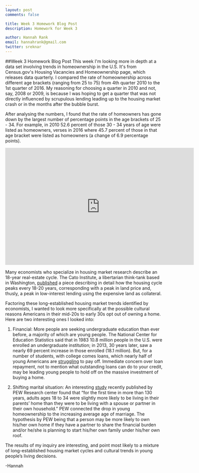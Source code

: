 ```yaml
---
layout: post
comments: false

title: Week 3 Homework Blog Post
description: Homework for Week 3

author: Hannah Rank
email: hannahrank@gmail.com
twitter: sreknar
---
```


##Week 3 Homework Blog Post
This week I'm looking more in depth at a data set involving trends in homeownership in the U.S.
It's from Census.gov's Housing Vacancies and Homeownership page, which releases data quarterly. I compared the rate of homeownership across different age brackets (ranging from 25 to 75) from 4th quarter 2010 to the 1st quarter of 2016. My reasoning for choosing a quarter in 2010 and not, say, 2008 or 2009, is because I was hoping to get a quarter that was not directly influenced by scrupulous lending leading up to the housing market crash or in the months after the bubble burst. 

After analysing the numbers, I found that the rate of homeowners has gone down by the largest number of percentage points in the age brackets of 25 - 34. For example, in 2010 52.6 percent of those 30 - 34 years of age were listed as homeowners, verses in 2016 where 45.7 percent of those in that age bracket were listed as homeowners (a change of 6.9 percentage points). 

<iframe width="600" height="371" seamless frameborder="0" scrolling="no" src="https://docs.google.com/a/u.northwestern.edu/spreadsheets/d/1VhO4XP0zdAi0AOk7B13hsZ8rIojsIxMMzkzkqhGVYoI/pubchart?oid=476115155&amp;format=image"></iframe>

Many economists who specialize in housing market research describe an 18-year real-estate cycle. The Cato Institute, a libertarian think-tank based in Washington, <a href="http://www.cato.org/publications/commentary/great-18year-real-estate-cycle" target="_blank">published</a> a piece describing in detail how the housing cycle peaks every 18-20 years, corresponding with a peak in land price and, thusly, a peak in low-interest lending using the expensive land as collateral. 

Factoring these long-established housing market trends identified by economists, I wanted to look more specifically at the possible cultural reasons Americans in their mid-20s to early 30s opt out of owning a home. Here are two interesting ones I looked into:

1) Financial: More people are seeking undergraduate education than ever before, a majority of which are young people. The National Center for Education Statistics said that in 1983 10.8 million people in the U.S. were enrolled an undergraduate institution; in 2013, 30 years later, saw a nearly 69 percent increase in those enrolled (18.1 million). But, for a number of students, with college comes loans, which nearly half of young Americans are <a href="http://www.wsj.com/articles/more-than-40-of-student-borrowers-arent-making-payments-1459971348" target="_blank">struggling</a> to pay off. Immediate concern over loan repayment, not to mention what outstanding loans can do to your credit, may be leading young people to hold off on the massive investment of buying a home.

2) Shifting marital situation: An interesting <a href="http://www.pewsocialtrends.org/2016/05/24/for-first-time-in-modern-era-living-with-parents-edges-out-other-living-arrangements-for-18-to-34-year-olds/" target="_blank">study</a> recently published by PEW Research center found that “for the first time in more than 130 years, adults ages 18 to 34 were slightly more likely to be living in their parents’ home than they were to be living with a spouse or partner in their own household.” PEW connected the drop in young homeownership to the increasing average age of marriage. The hypothesis by PEW being that a person may be more likely to own his/her own home if they have a partner to share the financial burden and/or he/she is planning to start his/her own family under his/her own roof. 

The results of my inquiry are interesting, and point most likely to a mixture of long-established housing market cycles and cultural trends in young people’s living decisions. 

-Hannah
